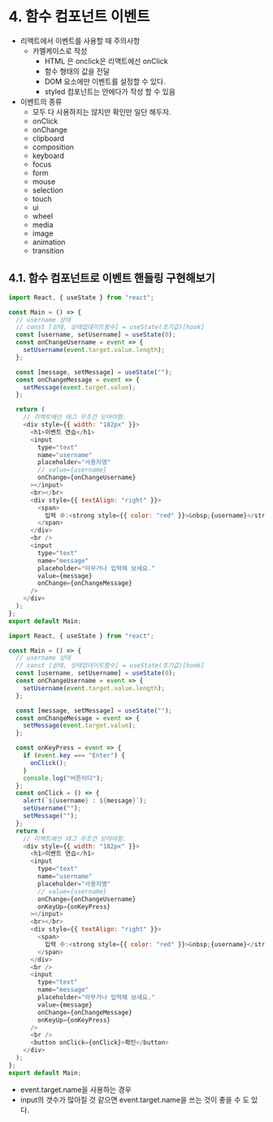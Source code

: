 # 4. 함수 컴포넌트 이벤트

- 리액트에서 이벤트를 사용할 때 주의사항
  - 카멜케이스로 작성
    - HTML 은 onclick은 리액트에선 onClick
    - 함수 형태의 값을 전달
    - DOM 요소에만 이벤트를 설정할 수 있다.
    - styled 컴포넌트는 안에다가 작성 할 수 있음
- 이벤트의 종류
  - 모두 다 사용하지는 않지만 확인만 일단 해두자.
  - onClick
  - onChange
  - clipboard
  - composition
  - keyboard
  - focus
  - form
  - mouse
  - selection
  - touch
  - ui
  - wheel
  - media
  - image
  - animation
  - transition

## 4.1. 함수 컴포넌트로 이벤트 핸들링 구현해보기

```js
import React, { useState } from "react";

const Main = () => {
  // username 상태
  // const [상태, 상태업데이트함수] = useState(초기값)[hook]
  const [username, setUsername] = useState(0);
  const onChangeUsername = event => {
    setUsername(event.target.value.length);
  };

  const [message, setMessage] = useState("");
  const onChangeMessage = event => {
    setMessage(event.target.value);
  };

  return (
    // 리액트에선 태그 무조건 닫아야함.
    <div style={{ width: "182px" }}>
      <h1>이벤트 연습</h1>
      <input
        type="text"
        name="username"
        placeholder="사용자명"
        // value={username}
        onChange={onChangeUsername}
      ></input>
      <br></br>
      <div style={{ textAlign: "right" }}>
        <span>
          입력 수:<strong style={{ color: "red" }}>&nbsp;{username}</strong>
        </span>
      </div>
      <br />
      <input
        type="text"
        name="message"
        placeholder="아무거나 입력해 보세요."
        value={message}
        onChange={onChangeMessage}
      />
    </div>
  );
};
export default Main;
```

<!-- 글자수 계산 넣어둬서 아마 사용자명 안붙을꺼임.붙이려면 length 빼자 -->

```js
import React, { useState } from "react";

const Main = () => {
  // username 상태
  // const [상태, 상태업데이트함수] = useState(초기값)[hook]
  const [username, setUsername] = useState(0);
  const onChangeUsername = event => {
    setUsername(event.target.value.length);
  };

  const [message, setMessage] = useState("");
  const onChangeMessage = event => {
    setMessage(event.target.value);
  };

  const onKeyPress = event => {
    if (event.key === "Enter") {
      onClick();
    }
    console.log("버튼이다");
  };
  const onClick = () => {
    alert(`${username} : ${message}`);
    setUsername("");
    setMessage("");
  };
  return (
    // 리액트에선 태그 무조건 닫아야함.
    <div style={{ width: "182px" }}>
      <h1>이벤트 연습</h1>
      <input
        type="text"
        name="username"
        placeholder="사용자명"
        // value={username}
        onChange={onChangeUsername}
        onKeyUp={onKeyPress}
      ></input>
      <br></br>
      <div style={{ textAlign: "right" }}>
        <span>
          입력 수:<strong style={{ color: "red" }}>&nbsp;{username}</strong>
        </span>
      </div>
      <br />
      <input
        type="text"
        name="message"
        placeholder="아무거나 입력해 보세요."
        value={message}
        onChange={onChangeMessage}
        onKeyUp={onKeyPress}
      />
      <br />
      <button onClick={onClick}>확인</button>
    </div>
  );
};
export default Main;
```

- event.target.name을 사용하는 경우
- input의 갯수가 많아질 것 같으면 event.target.name을 쓰는 것이 좋을 수 도 있다.
